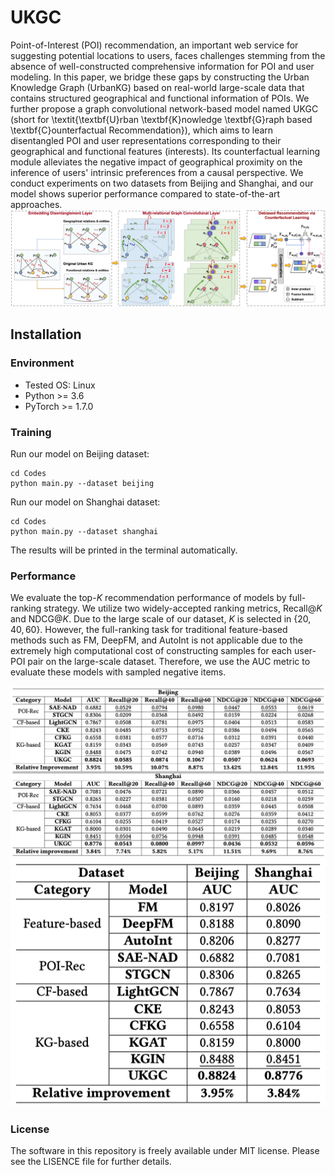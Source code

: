 # UKGC

Point-of-Interest (POI) recommendation, an important web service for suggesting potential locations to users, faces challenges stemming from the absence of well-constructed comprehensive information for POI and user modeling. In this paper, we bridge these gaps by constructing the Urban Knowledge Graph (UrbanKG) based on real-world large-scale data that contains structured geographical and functional information of POIs. We further propose a graph convolutional network-based model named UKGC (short for \textit{\textbf{U}rban \textbf{K}nowledge \textbf{G}raph based \textbf{C}ounterfactual Recommendation}), which aims to learn disentangled POI and user representations corresponding to their geographical and functional features (interests). Its counterfactual learning module alleviates the negative impact of geographical proximity on the inference of users' intrinsic preferences from a causal perspective. We conduct experiments on two datasets from Beijing and Shanghai, and our model shows superior performance compared to state-of-the-art approaches.
![](assets/modelfig.png)


## Installation

### Environment
- Tested OS: Linux
- Python >= 3.6
- PyTorch >= 1.7.0

### Training

Run our model on Beijing dataset:
```
cd Codes
python main.py --dataset beijing
```
Run our model on Shanghai dataset:
```
cd Codes
python main.py --dataset shanghai
```
The results will be printed in the terminal automatically.

### Performance

We evaluate the top-$K$ recommendation performance of models by full-ranking strategy. We utilize two widely-accepted ranking metrics, Recall@$K$ and NDCG@$K$. Due to the large scale of our dataset, $K$ is selected in $\{20, 40, 60\}$. However, the full-ranking task for traditional feature-based methods such as FM, DeepFM, and AutoInt is not applicable due to the extremely high computational cost of constructing samples for each user-POI pair on the large-scale dataset. Therefore, we use the AUC metric to evaluate these models with sampled negative items.
<div style="text-align: center;">
  <img src="assets/performance_2.png"/>
</div>
<div style="text-align: center;">
  <img src="assets/performance_1.png"/>
</div>

### License
The software in this repository is freely available under MIT license. Please see the LISENCE file for further details.
